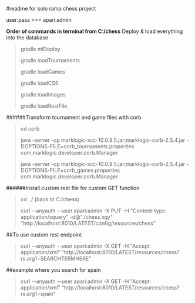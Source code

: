 #readme for solo ramp chess project

user:pass === apari:admin

**Order of commands in terminal from C:/chess**
Deploy & load everything into the database
>gradle mlDeploy
>
>gradle loadTournaments
>
>gradle loadGames
>
>gradle loadCSS
>
>gradle loadImages
>
>gradle loadRestFile


######Transform tournament and game files with corb
>cd corb
>
>java -server -cp marklogic-xcc-10.0.9.5.jar;marklogic-corb-2.5.4.jar -DOPTIONS-FILE=corb_tournaments.properties com.marklogic.developer.corb.Manager
>
>java -server -cp marklogic-xcc-10.0.9.5.jar;marklogic-corb-2.5.4.jar -DOPTIONS-FILE=corb_games.properties com.marklogic.developer.corb.Manager


######Install custom rest file for custom GET function
>cd ../ (back to C:/chess)
>
>curl --anyauth --user apari:admin -X PUT -H "Content-type: application/xquery" -d@"./chess.xqy" "http://localhost:8010/LATEST/config/resources/chess"



##To use custom rest endpoint
>curl --anyauth --user apari:admin -X GET -H "Accept: application/xml" "http://localhost:8010/LATEST/resources/chess?rs:arg1=SEARCHTERMHERE"

##example where you search for spain
>curl --anyauth --user apari:admin -X GET -H "Accept: application/xml" "http://localhost:8010/LATEST/resources/chess?rs:arg1=spain"
